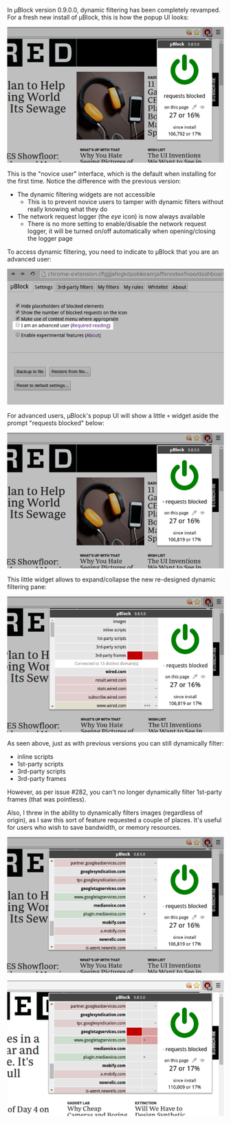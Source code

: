 In µBlock version 0.9.0.0, dynamic filtering has been completely revamped. For a fresh new install of µBlock, this is how the popup UI looks:

![figure 1](https://raw.githubusercontent.com/gorhill/uBlock/fix-433/doc/img/df-tut-01.png)

This is the "novice user" interface, which is the default when installing for the first time. Notice the difference with the previous version:

- The dynamic filtering widgets are not accessible
    - This is to prevent novice users to tamper with dynamic filters without really knowing what they do
- The network request logger (the _eye_ icon) is now always available
    - There is no more setting to enable/disable the network request logger, it will be turned on/off automatically when opening/closing the logger page

To access dynamic filtering, you need to indicate to µBlock that you are an advanced user:

![figure 2](https://raw.githubusercontent.com/gorhill/uBlock/fix-433/doc/img/df-tut-02.png)

For advanced users, µBlock's popup UI will show a little `+` widget aside the prompt "requests blocked" below:

![figure 3](https://raw.githubusercontent.com/gorhill/uBlock/fix-433/doc/img/df-tut-03.png)

This little widget allows to expand/collapse the new re-designed dynamic filtering pane:

![figure 4](https://raw.githubusercontent.com/gorhill/uBlock/fix-433/doc/img/df-tut-04.png)

As seen above, just as with previous versions you can still dynamically filter:

- inline scripts
- 1st-party scripts
- 3rd-party scripts
- 3rd-party frames

However, as per issue #282, you can't no longer dynamically filter 1st-party frames (that was pointless).

Also, I threw in the ability to dynamically filters images (regardless of origin), as I saw this sort of feature requested a couple of places. It's useful for users who wish to save bandwidth, or memory resources.

![figure 5](https://raw.githubusercontent.com/gorhill/uBlock/fix-433/doc/img/df-tut-05.png)

![figure 6](https://raw.githubusercontent.com/gorhill/uBlock/fix-433/doc/img/df-tut-06.png)